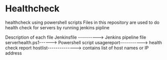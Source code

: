 # Healthcheck
healthcheck using powershell scripts
Files in this repository are used to do health check for servers by running jenkins pipline

Description of each file
Jenkinsfile ----------> Jenkins pipeline file
serverhealth.ps1------> Powershell script
usagereport-----------> health check report
hostlist--------------> contains list of host names or IP address
